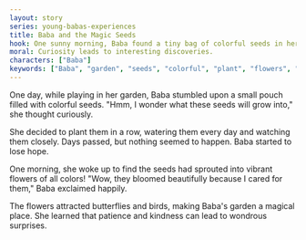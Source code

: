 ```yaml
---
layout: story
series: young-babas-experiences
title: Baba and the Magic Seeds
hook: One sunny morning, Baba found a tiny bag of colorful seeds in her garden. What could they grow into?
moral: Curiosity leads to interesting discoveries.
characters: ["Baba"]
keywords: ["Baba", "garden", "seeds", "colorful", "plant", "flowers", "sprouted", "bloomed", "care", "patience", "kindness"]
---
```


One day, while playing in her garden, Baba stumbled upon a small pouch filled with colorful seeds. "Hmm, I wonder what these seeds will grow into," she thought curiously.

She decided to plant them in a row, watering them every day and watching them closely. Days passed, but nothing seemed to happen. Baba started to lose hope.

One morning, she woke up to find the seeds had sprouted into vibrant flowers of all colors! "Wow, they bloomed beautifully because I cared for them," Baba exclaimed happily.

The flowers attracted butterflies and birds, making Baba's garden a magical place. She learned that patience and kindness can lead to wondrous surprises.
